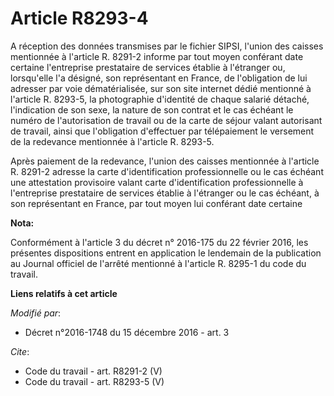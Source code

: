 # Article R8293-4

A réception des données transmises par le fichier SIPSI, l'union des caisses mentionnée à l'article R. 8291-2 informe par
tout moyen conférant date certaine l'entreprise prestataire de services établie à l'étranger ou, lorsqu'elle l'a désigné, son
représentant en France, de l'obligation de lui adresser par voie dématérialisée, sur son site internet dédié mentionné à
l'article R. 8293-5, la photographie d'identité de chaque salarié détaché, l'indication de son sexe, la nature de son contrat
et le cas échéant le numéro de l'autorisation de travail ou de la carte de séjour valant autorisant de travail, ainsi que
l'obligation d'effectuer par télépaiement le versement de la redevance mentionnée à l'article R. 8293-5. 

Après paiement de la redevance, l'union des caisses mentionnée à l'article R. 8291-2 adresse la carte d'identification
professionnelle ou le cas échéant une attestation provisoire valant carte d'identification professionnelle à l'entreprise
prestataire de services établie à l'étranger ou le cas échéant, à son représentant en France, par tout moyen lui conférant
date certaine

**Nota:**

Conformément à l'article 3 du décret n° 2016-175 du 22 février 2016, les présentes dispositions entrent en application le
lendemain de la publication au Journal officiel de l'arrêté mentionné à l'article R. 8295-1 du code du travail.

**Liens relatifs à cet article**

_Modifié par_:

  - Décret n°2016-1748 du 15 décembre 2016 - art. 3

_Cite_:

  - Code du travail - art. R8291-2 (V)
  - Code du travail - art. R8293-5 (V)
